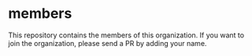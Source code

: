 # members
This repository contains the members of this organization. If you want to join the organization, please send a PR by adding your name.
